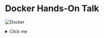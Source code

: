 # Docker Hands-On Talk

![Docker](https://learnwithmemes.wordpress.com/wp-content/uploads/2022/04/cont1-1.jpeg)

<details>
  <summary>Click me</summary>
  
![Docker](https://miro.medium.com/v2/resize:fit:500/1*Ibnwjo9LtUFxRY1MZgOcvg.png)

![Docker](https://i.redd.it/2b6rzlv1xxra1.png)

</details>
